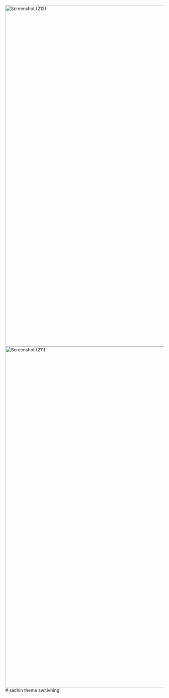 <img width="1920" height="1080" alt="Screenshot (212)" src="https://github.com/user-attachments/assets/09258c2f-cb12-48c1-87c0-ee264abd4a8b" />
<img width="1920" height="1080" alt="Screenshot (211)" src="https://github.com/user-attachments/assets/7004ff19-837c-433b-aaec-6cac20b89978" />
# sachin
theme switivhing 

